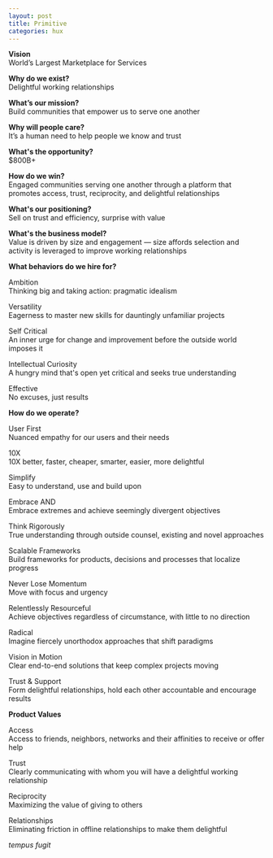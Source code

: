 ```yaml
---
layout: post
title: Primitive
categories: hux
---
```


**Vision**  
World’s Largest Marketplace for Services

**Why do we exist?**  
Delightful working relationships

**What’s our mission?**  
Build communities that empower us to serve one another

**Why will people care?**  
It’s a human need to help people we know and trust

**What's the opportunity?**  
$800B+

**How do we win?**  
Engaged communities serving one another through a platform that promotes access, trust, reciprocity, and delightful relationships

**What's our positioning?**  
Sell on trust and efficiency, surprise with value

**What's the business model?**  
Value is driven by size and engagement — size affords selection and activity is leveraged to improve working relationships

**What behaviors do we hire for?**  

Ambition  
Thinking big and taking action: pragmatic idealism

Versatility  
Eagerness to master new skills for dauntingly unfamiliar projects

Self Critical  
An inner urge for change and improvement before the outside world imposes it

Intellectual Curiosity  
A hungry mind that's open yet critical and seeks true understanding

Effective  
No excuses, just results

**How do we operate?**  
           
User First  
Nuanced empathy for our users and their needs

10X  
10X better, faster, cheaper, smarter, easier, more delightful

Simplify  
Easy to understand, use and build upon

Embrace AND  
Embrace extremes and achieve seemingly divergent objectives

Think Rigorously  
True understanding through outside counsel, existing and novel approaches

Scalable Frameworks  
Build frameworks for products, decisions and processes that localize progress

Never Lose Momentum  
Move with focus and urgency

Relentlessly Resourceful  
Achieve objectives regardless of circumstance, with little to no direction

Radical  
Imagine fiercely unorthodox approaches that shift paradigms

Vision in Motion  
Clear end-to-end solutions that keep complex projects moving

Trust & Support  
Form delightful relationships, hold each other accountable and encourage results

**Product Values**
     
Access  
Access to friends, neighbors, networks and their affinities to receive or offer help
     
Trust  
Clearly communicating with whom you will have a delightful working relationship
     
Reciprocity  
Maximizing the value of giving to others
     
Relationships  
Eliminating friction in offline relationships to make them delightful
     
*tempus fugit*
